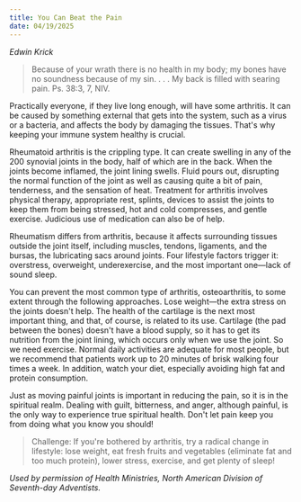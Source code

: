 ```yaml
---
title: You Can Beat the Pain
date: 04/19/2025
---
```


_Edwin Krick_

> <p></p>
> Because of your wrath there is no health in my body; my bones have no soundness because of my sin. . . . My back is filled with searing pain. Ps. 38:3, 7, NIV.

Practically everyone, if they live long enough, will have some arthritis. It can be caused by something external that gets into the system, such as a virus or a bacteria, and affects the body by damaging the tissues. That's why keeping your immune system healthy is crucial.

Rheumatoid arthritis is the crippling type. It can create swelling in any of the 200 synovial joints in the body, half of which are in the back. When the joints become inflamed, the joint lining swells. Fluid pours out, disrupting the normal function of the joint as well as causing quite a bit of pain, tenderness, and the sensation of heat. Treatment for arthritis involves physical therapy, appropriate rest, splints, devices to assist the joints to keep them from being stressed, hot and cold compresses, and gentle exercise. Judicious use of medication can also be of help.

Rheumatism differs from arthritis, because it affects surrounding tissues outside the joint itself, including muscles, tendons, ligaments, and the bursas, the lubricating sacs around joints. Four lifestyle factors trigger it: overstress, overweight, underexercise, and the most important one—lack of sound sleep.

You can prevent the most common type of arthritis, osteoarthritis, to some extent through the following approaches. Lose weight—the extra stress on the joints doesn't help. The health of the cartilage is the next most important thing, and that, of course, is related to its use. Cartilage (the pad between the bones) doesn't have a blood supply, so it has to get its nutrition from the joint lining, which occurs only when we use the joint. So we need exercise. Normal daily activities are adequate for most people, but we recommend that patients work up to 20 minutes of brisk walking four times a week. In addition, watch your diet, especially avoiding high fat and protein consumption.

Just as moving painful joints is important in reducing the pain, so it is in the spiritual realm. Dealing with guilt, bitterness, and anger, although painful, is the only way to experience true spiritual health. Don't let pain keep you from doing what you know you should!

> <callout></callout>
> Challenge: If you're bothered by arthritis, try a radical change in lifestyle: lose weight, eat fresh fruits and vegetables (eliminate fat and too much protein), lower stress, exercise, and get plenty of sleep!

_Used by permission of Health Ministries, North American Division of Seventh-day Adventists._